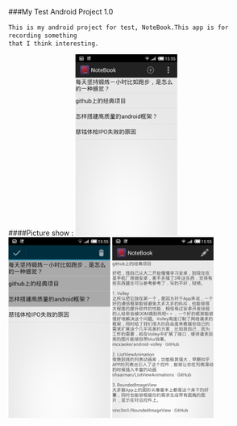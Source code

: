 ###My Test Android Project 1.0

    This is my android project for test, NoteBook.This app is for recording something 
    that I think interesting.

####Picture show :
<img src="Screenshot/Screenshot_1.png" width="40%" height="20%" alt="Preview List">
<img src="Screenshot/Screenshot_2.png" width="40%" height="20%" alt="Delete Item">
<img src="Screenshot/Screenshot_3.png" width="40%" height="20%" alt="Delete Item">

